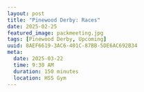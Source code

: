 ```yaml
---
layout: post
title: "Pinewood Derby: Races"
date: 2025-02-25
featured_image: packmeeting.jpg
tags: [Pinewood Derby, Upcoming]
uuid: 8AEF6619-3AC6-401C-87BB-5DE6AC692B34
meta:
  date: 2025-03-22
  time: 9:30 AM
  duration: 150 minutes
  location: HSS Gym
---
```


